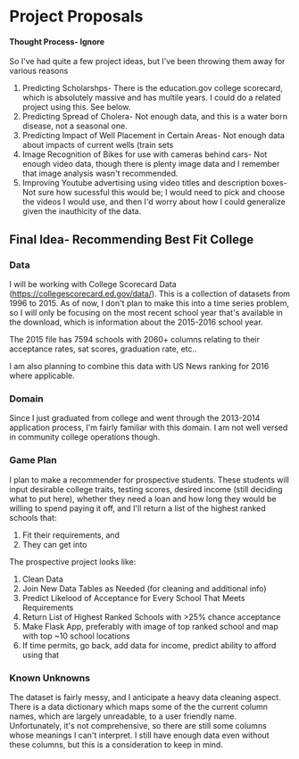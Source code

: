 # Project Proposals

#### Thought Process- Ignore
So I've had quite a few project ideas, but I've been throwing them away for various reasons
1. Predicting Scholarshps- There is the education.gov college scorecard, which is absolutely massive and has multile years. I could do a related project using this. See below.
2. Predicting Spread of Cholera- Not enough data, and this is a water born disease, not a seasonal one.
3. Predicting Impact of Well Placement in Certain Areas- Not enough data about impacts of current wells (train sets
4. Image Recognition of Bikes for use with cameras behind cars- Not enough video data, though there is plenty image data and I remember that image analysis wasn't recommended.
6. Improving Youtube advertising using video titles and description boxes- Not sure how sucessful this would be; I would need to pick and choose the videos I would use, and then I'd worry about how I could generalize given the inauthicity of the data.

## Final Idea- Recommending Best Fit College

### Data
I will be working with College Scorecard Data (https://collegescorecard.ed.gov/data/). This is a collection of datasets from 1996 to 2015. As of now, I don't plan to make this into a time series problem, so I will only be focusing on the most recent school year that's available in the download, which is information about the 2015-2016 school year.

The 2015 file has 7594 schools with 2060+ columns relating to their acceptance rates, sat scores, graduation rate, etc..

I am also planning to combine this data with US News ranking for 2016 where applicable.

### Domain
Since I just graduated from college and went through the 2013-2014 application process, I'm fairly familiar with this domain. I am not well versed in community college operations though.

### Game Plan
I plan to make a recommender for prospective students. These students will input desirable college traits, testing scores, desired income (still deciding what to put here), whether they need a loan and how long they would be willing to spend paying it off, and I'll return a list of the highest ranked schools that:
1. Fit their requirements, and
2. They can get into

The prospective project looks like:
1. Clean Data
2. Join New Data Tables as Needed (for cleaning and additional info)
3. Predict Likelood of Acceptance for Every School That Meets Requirements
4. Return List of Highest Ranked Schools with >25% chance acceptance
5. Make Flask App, preferably with image of top ranked school and map with top ~10 school locations
6. If time permits, go back, add data for income, predict ability to afford using that
 

### Known Unknowns
The dataset is fairly messy, and I anticipate a heavy data cleaning aspect. There is a data dictionary which maps some of the the current column names, which are largely unreadable, to a user friendly name. Unfortunately, it's not comprehensive, so there are still some columns whose meanings I can't interpret. I still have enough data even without these columns, but this is a consideration to keep in mind.
